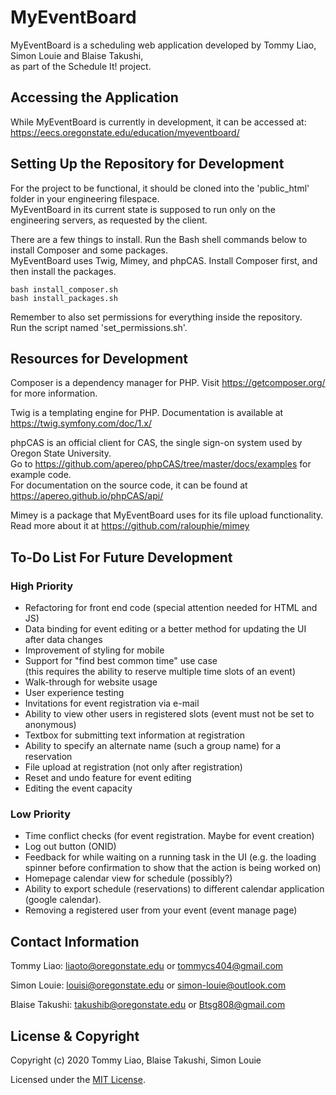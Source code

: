 # MyEventBoard

MyEventBoard is a scheduling web application developed by Tommy Liao, Simon Louie and Blaise Takushi,  
as part of the Schedule It! project.

## Accessing the Application

While MyEventBoard is currently in development, it can be accessed at:  
https://eecs.oregonstate.edu/education/myeventboard/

## Setting Up the Repository for Development

For the project to be functional, it should be cloned into the 'public_html' folder in your engineering filespace.  
MyEventBoard in its current state is supposed to run only on the engineering servers, as requested by the client.  

There are a few things to install. Run the Bash shell commands below to install Composer and some packages.  
MyEventBoard uses Twig, Mimey, and phpCAS. Install Composer first, and then install the packages.

`bash install_composer.sh`  
`bash install_packages.sh`

Remember to also set permissions for everything inside the repository.  
Run the script named 'set_permissions.sh'.

## Resources for Development

Composer is a dependency manager for PHP. Visit https://getcomposer.org/ for more information.

Twig is a templating engine for PHP. Documentation is available at https://twig.symfony.com/doc/1.x/  

phpCAS is an official client for CAS, the single sign-on system used by Oregon State University.  
Go to https://github.com/apereo/phpCAS/tree/master/docs/examples for example code.  
For documentation on the source code, it can be found at https://apereo.github.io/phpCAS/api/

Mimey is a package that MyEventBoard uses for its file upload functionality.  
Read more about it at https://github.com/ralouphie/mimey

## To-Do List For Future Development

### High Priority
- Refactoring for front end code (special attention needed for HTML and JS)
- Data binding for event editing or a better method for updating the UI after data changes
- Improvement of styling for mobile
- Support for "find best common time" use case  
    (this requires the ability to reserve multiple time slots of an event)
- Walk-through for website usage
- User experience testing
- Invitations for event registration via e-mail
- Ability to view other users in registered slots (event must not be set to anonymous)
- Textbox for submitting text information at registration
- Ability to specify an alternate name (such a group name) for a reservation
- File upload at registration (not only after registration)
- Reset and undo feature for event editing
- Editing the event capacity

### Low Priority
- Time conflict checks (for event registration. Maybe for event creation)
- Log out button (ONID)
- Feedback for while waiting on a running task in the UI 
     (e.g. the loading spinner before confirmation to show that the action is being worked on)
- Homepage calendar view for schedule (possibly?)
- Ability to export schedule (reservations) to different calendar application (google calendar).
- Removing a registered user from your event (event manage page)

## Contact Information

Tommy Liao: liaoto@oregonstate.edu or tommycs404@gmail.com

Simon Louie: louisi@oregonstate.edu or simon-louie@outlook.com

Blaise Takushi: takushib@oregonstate.edu or Btsg808@gmail.com 

## License & Copyright

Copyright (c) 2020 Tommy Liao, Blaise Takushi, Simon Louie

Licensed under the [MIT License](LICENSE).

